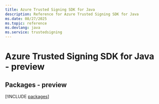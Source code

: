 ```yaml
---
title: Azure Trusted Signing SDK for Java
description: Reference for Azure Trusted Signing SDK for Java
ms.date: 08/27/2025
ms.topic: reference
ms.devlang: java
ms.service: trustedsigning
---
```

# Azure Trusted Signing SDK for Java - preview
## Packages - preview
[!INCLUDE [packages](trusted-signing-index.md)]